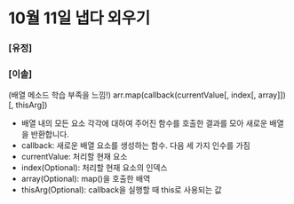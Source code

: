 # 10월 11일 냅다 외우기

### [유정]

### [이솔]
(배열 메소드 학습 부족을 느낌!)
arr.map(callback(currentValue[, index[, array]])[, thisArg])
 - 배열 내의 모든 요소 각각에 대하여 주어진 함수를 호출한 결과를 모아 새로운 배열을 반환합니다.
 - callback: 새로운 배열 요소를 생성하는 함수. 다음 세 가지 인수를 가짐
 - currentValue: 처리할 현재 요소
 - index(Optional): 처리할 현재 요소의 인덱스
 - array(Optional): map()을 호출한 배역
 - thisArg(Optional): callback을 실행할 때 this로 사용되는 값
